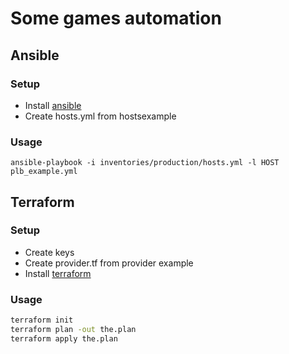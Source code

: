 # Some games automation

## Ansible

### Setup
* Install [ansible](http://docs.ansible.com/ansible/latest/intro_installation.html) 
* Create hosts.yml from hostsexample

### Usage 
`ansible-playbook -i inventories/production/hosts.yml -l HOST plb_example.yml`

## Terraform

### Setup

* Create keys
* Create provider.tf from provider example
* Install [terraform](https://www.terraform.io/intro/getting-started/install.html)

### Usage

```sh
terraform init
terraform plan -out the.plan
terraform apply the.plan
```
